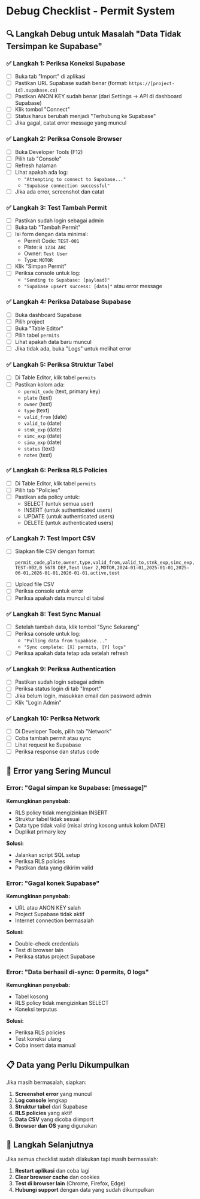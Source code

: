 # Debug Checklist - Permit System

## 🔍 Langkah Debug untuk Masalah "Data Tidak Tersimpan ke Supabase"

### ✅ Langkah 1: Periksa Koneksi Supabase
- [ ] Buka tab "Import" di aplikasi
- [ ] Pastikan URL Supabase sudah benar (format: `https://[project-id].supabase.co`)
- [ ] Pastikan ANON KEY sudah benar (dari Settings → API di dashboard Supabase)
- [ ] Klik tombol "Connect"
- [ ] Status harus berubah menjadi "Terhubung ke Supabase"
- [ ] Jika gagal, catat error message yang muncul

### ✅ Langkah 2: Periksa Console Browser
- [ ] Buka Developer Tools (F12)
- [ ] Pilih tab "Console"
- [ ] Refresh halaman
- [ ] Lihat apakah ada log:
  - `"Attempting to connect to Supabase..."`
  - `"Supabase connection successful"`
- [ ] Jika ada error, screenshot dan catat

### ✅ Langkah 3: Test Tambah Permit
- [ ] Pastikan sudah login sebagai admin
- [ ] Buka tab "Tambah Permit"
- [ ] Isi form dengan data minimal:
  - Permit Code: `TEST-001`
  - Plate: `B 1234 ABC`
  - Owner: `Test User`
  - Type: `MOTOR`
- [ ] Klik "Simpan Permit"
- [ ] Periksa console untuk log:
  - `"Sending to Supabase: [payload]"`
  - `"Supabase upsert success: [data]"` atau error message

### ✅ Langkah 4: Periksa Database Supabase
- [ ] Buka dashboard Supabase
- [ ] Pilih project
- [ ] Buka "Table Editor"
- [ ] Pilih tabel `permits`
- [ ] Lihat apakah data baru muncul
- [ ] Jika tidak ada, buka "Logs" untuk melihat error

### ✅ Langkah 5: Periksa Struktur Tabel
- [ ] Di Table Editor, klik tabel `permits`
- [ ] Pastikan kolom ada:
  - `permit_code` (text, primary key)
  - `plate` (text)
  - `owner` (text)
  - `type` (text)
  - `valid_from` (date)
  - `valid_to` (date)
  - `stnk_exp` (date)
  - `simc_exp` (date)
  - `sima_exp` (date)
  - `status` (text)
  - `notes` (text)

### ✅ Langkah 6: Periksa RLS Policies
- [ ] Di Table Editor, klik tabel `permits`
- [ ] Pilih tab "Policies"
- [ ] Pastikan ada policy untuk:
  - SELECT (untuk semua user)
  - INSERT (untuk authenticated users)
  - UPDATE (untuk authenticated users)
  - DELETE (untuk authenticated users)

### ✅ Langkah 7: Test Import CSV
- [ ] Siapkan file CSV dengan format:
  ```csv
  permit_code,plate,owner,type,valid_from,valid_to,stnk_exp,simc_exp,sima_exp,status,notes
  TEST-002,B 5678 DEF,Test User 2,MOTOR,2024-01-01,2025-01-01,2025-06-01,2026-01-01,2026-01-01,active,test
  ```
- [ ] Upload file CSV
- [ ] Periksa console untuk error
- [ ] Periksa apakah data muncul di tabel

### ✅ Langkah 8: Test Sync Manual
- [ ] Setelah tambah data, klik tombol "Sync Sekarang"
- [ ] Periksa console untuk log:
  - `"Pulling data from Supabase..."`
  - `"Sync complete: [X] permits, [Y] logs"`
- [ ] Periksa apakah data tetap ada setelah refresh

### ✅ Langkah 9: Periksa Authentication
- [ ] Pastikan sudah login sebagai admin
- [ ] Periksa status login di tab "Import"
- [ ] Jika belum login, masukkan email dan password admin
- [ ] Klik "Login Admin"

### ✅ Langkah 10: Periksa Network
- [ ] Di Developer Tools, pilih tab "Network"
- [ ] Coba tambah permit atau sync
- [ ] Lihat request ke Supabase
- [ ] Periksa response dan status code

## 🚨 Error yang Sering Muncul

### Error: "Gagal simpan ke Supabase: [message]"
**Kemungkinan penyebab:**
- RLS policy tidak mengizinkan INSERT
- Struktur tabel tidak sesuai
- Data type tidak valid (misal string kosong untuk kolom DATE)
- Duplikat primary key

**Solusi:**
- Jalankan script SQL setup
- Periksa RLS policies
- Pastikan data yang dikirim valid

### Error: "Gagal konek Supabase"
**Kemungkinan penyebab:**
- URL atau ANON KEY salah
- Project Supabase tidak aktif
- Internet connection bermasalah

**Solusi:**
- Double-check credentials
- Test di browser lain
- Periksa status project Supabase

### Error: "Data berhasil di-sync: 0 permits, 0 logs"
**Kemungkinan penyebab:**
- Tabel kosong
- RLS policy tidak mengizinkan SELECT
- Koneksi terputus

**Solusi:**
- Periksa RLS policies
- Test koneksi ulang
- Coba insert data manual

## 📋 Data yang Perlu Dikumpulkan

Jika masih bermasalah, siapkan:
1. **Screenshot error** yang muncul
2. **Log console** lengkap
3. **Struktur tabel** dari Supabase
4. **RLS policies** yang aktif
5. **Data CSV** yang dicoba diimport
6. **Browser dan OS** yang digunakan

## 🔧 Langkah Selanjutnya

Jika semua checklist sudah dilakukan tapi masih bermasalah:
1. **Restart aplikasi** dan coba lagi
2. **Clear browser cache** dan cookies
3. **Test di browser lain** (Chrome, Firefox, Edge)
4. **Hubungi support** dengan data yang sudah dikumpulkan
